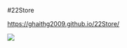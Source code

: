 #22Store

https://ghaithg2009.github.io/22Store/

<img src="https://t.bkit.co/w_63a653ebbda48.gif" />

